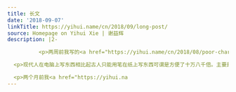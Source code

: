 ```yaml
---
title: 长文
date: '2018-09-07'
linkTitle: https://yihui.name/cn/2018/09/long-post/
source: Homepage on Yihui Xie | 谢益辉
description: |2-

          <p>两周前我写的<a href="https://yihui.name/cn/2018/08/poor-charlies-almanack/">《穷查理宝典》读书笔记</a>是我有史以来最长的一篇中文日志，花了我三整天休假时间。这周我啥正事都没干，只是埋头用四整天时间写了一篇英文日志，一不小心又写成了我有史以来最长的一篇英文日志。写完统计一下字数，八千单词。鉴于话题有一定的敏感性，可能会得罪一些人，所以我先找人给我把把关，<a href="https://yihui.name/en/2018/09/notebook-war/">下周再发出来</a>。</p>

  <p>现代人在电脑上写东西相比起古人只能用笔在纸上写东西可谓是方便了十万八千倍。主要是方便在可以随时、任意、以及无限增删改，这意味着我们在写东西之前不用过多考虑细节，顶多是想一下大概的框架；有时候甚至连大概框架都不用想，只需要有个中心思想，一边写一边搭框架、填内容。甚至有时候一开始连中心思想都可以不明确，而是在写的过程中越写越清晰。</p>

  <p>两个月前我<a href="https://yihui.na
---
```


